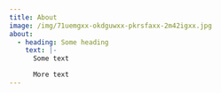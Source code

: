 ```yaml
---
title: About
image: /img/71uemgxx-okdguwxx-pkrsfaxx-2m42igxx.jpg
about:
  - heading: Some heading
    text: |-
      Some text

      More text
---
```


